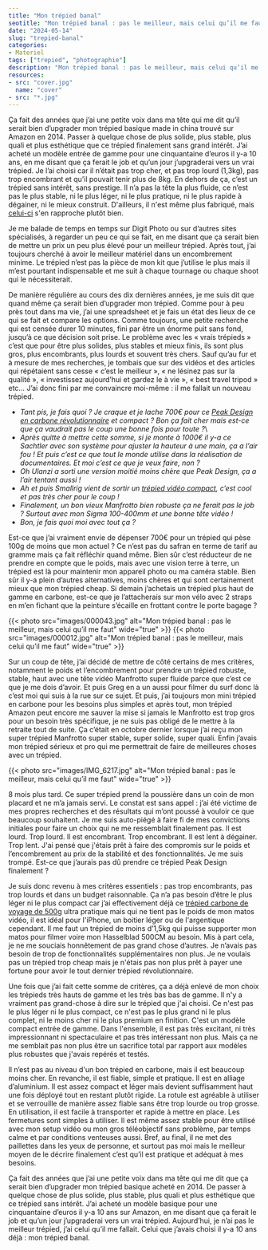 ```yaml
---
title: "Mon trépied banal"
seotitle: "Mon trépied banal : pas le meilleur, mais celui qu’il me faut"
date: "2024-05-14"
slug: "trepied-banal"
categories:
- Materiel
tags: ["trepied", "photographie"]
description: "Mon trépied banal : pas le meilleur, mais celui qu’il me faut"
resources:
- src: "cover.jpg"
  name: "cover"
- src: "*.jpg"
---
```

Ça fait des années que j’ai une petite voix dans ma tête qui me dit qu’il serait bien d’upgrader mon trépied basique made in china trouvé sur Amazon en 2014. Passer à quelque chose de plus solide, plus stable, plus quali et plus esthétique que ce trépied finalement sans grand intérêt. J’ai acheté un modèle entrée de gamme pour une cinquantaine d’euros il y-a 10 ans, en me disant que ça ferait le job et qu’un jour j’upgraderai vers un vrai trépied. Je l’ai choisi car il n’était pas trop cher, et pas trop lourd (1,3kg), pas trop encombrant et qu’il pouvait tenir plus de 8kg. En dehors de ça, c’est un trépied sans intérêt, sans prestige. Il n’a pas la tête la plus fluide, ce n’est pas le plus stable, ni le plus léger, ni le plus pratique, ni le plus rapide à dégainer, ni le mieux construit. D'ailleurs, il n'est même plus fabriqué, mais [celui-ci](https://amzn.to/4ajUcsm) s'en rapproche plutôt bien.

Je me balade de temps en temps sur Digit Photo ou sur d’autres sites spécialisés, à regarder un peu ce qui se fait, en me disant que ça serait bien de mettre un prix un peu plus élevé pour un meilleur trépied. Après tout, j’ai toujours cherché à avoir le meilleur matériel dans un encombrement minime. Le trépied n’est pas la pièce de mon kit que j’utilise le plus mais il m’est pourtant indispensable et me suit à chaque tournage ou chaque shoot qui le nécessiterait.

De manière régulière au cours des dix dernières années, je me suis dit que quand même ça serait bien d’upgrader mon trépied. Comme pour à peu près tout dans ma vie, j’ai une spreadsheet et je fais un état des lieux de ce qui se fait et compare les options. Comme toujours, une petite recherche qui est censée durer 10 minutes, fini par être un énorme puit sans fond, jusqu’à ce que décision soit prise. Le problème avec les « vrais trépieds » c’est que pour être plus solides, plus stables et mieux finis, ils sont plus gros, plus encombrants, plus lourds et souvent très chers. Sauf qu’au fur et à mesure de mes recherches, je tombais que sur des vidéos et des articles qui répétaient sans cesse « c’est le meilleur », « ne lésinez pas sur la qualité », « investissez aujourd’hui et gardez le à vie », « best travel tripod » etc… J’ai donc fini par me convaincre moi-même : il me fallait un nouveau trépied.

  - *Tant pis, je fais quoi ? Je craque et je lache 700€ pour ce [Peak Design en carbone révolutionnaire](https://dp.gt/a/ak3eg9mq) et compact ? Bon ça fait cher mais est-ce que ça vaudrait pas le coup une bonne fois pour toute ?*\
  - *Après quitte à mettre cette somme, si je monte à 1000€ il y-a ce Sachtler avec son système pour ajuster la hauteur à une main, ça a l’air fou ! Et puis c’est ce que tout le monde utilise dans la réalisation de documentaires. Et moi c’est ce que je veux faire, non ?*
  - *Oh Ulanzi a sorti une version moitié moins chère que Peak Design, ça a l’air tentant aussi !*
  - *Ah et puis Smallrig vient de sortir un [trépied vidéo compact](https://dp.gt/a/37i1uv4ja), c’est cool et pas très cher pour le coup !*
  - *Finalement, un bon vieux Manfrotto bien robuste ça ne ferait pas le job ? Surtout avec mon Sigma 100-400mm et une bonne tête vidéo !*
  - *Bon, je fais quoi moi avec tout ça ?*

Est-ce que j’ai vraiment envie de dépenser 700€ pour un trépied qui pèse 100g de moins que mon actuel ? Ce n’est pas du safran en terme de tarif au gramme mais ça fait réfléchir quand même. Bien sûr c’est réducteur de ne prendre en compte que le poids, mais avec une vision terre à terre, un trépied est là pour maintenir mon appareil photo ou ma caméra stable. Bien sûr il y-a plein d’autres alternatives, moins chères et qui sont certainement mieux que mon trépied cheap. Si demain j’achetais un trépied plus haut de gamme en carbone, est-ce que je l’attacherais sur mon vélo avec 2 straps en m’en fichant que la peinture s’écaille en frottant contre le porte bagage ?

{{< photo src="images/000043.jpg" alt="Mon trépied banal : pas le meilleur, mais celui qu’il me faut" wide="true" >}}
{{< photo src="images/000012.jpg" alt="Mon trépied banal : pas le meilleur, mais celui qu’il me faut" wide="true" >}}

Sur un coup de tête, j’ai décidé de mettre de côté certains de mes critères, notamment le poids et l’encombrement pour prendre un trépied robuste, stable, haut avec une tête vidéo Manfrotto super fluide parce que c’est ce que je me dois d’avoir. Et puis Greg en a un aussi pour filmer du surf donc là c’est moi qui suis à la rue sur ce sujet. Et puis, j’ai toujours mon mini trépied en carbone pour les besoins plus simples et après tout, mon trépied Amazon peut encore me sauver la mise si jamais le Manfrotto est trop gros pour un besoin très spécifique, je ne suis pas obligé de le mettre à la retraite tout de suite. Ça c’était en octobre dernier lorsque j’ai reçu mon super trépied Manfrotto super stable, super solide, super quali. Enfin j’avais mon trépied sérieux et pro qui me permettrait de faire de meilleures choses avec un trépied.

{{< photo src="images/IMG_6217.jpg" alt="Mon trépied banal : pas le meilleur, mais celui qu’il me faut" wide="true" >}}

8 mois plus tard. Ce super trépied prend la poussière dans un coin de mon placard et ne m’a jamais servi. Le constat est sans appel : j’ai été victime de mes propres recherches et des résultats qui m’ont poussé à vouloir ce que beaucoup souhaitent. Je me suis auto-piégé à faire fi de mes convictions initiales pour faire un choix qui ne me ressemblait finalement pas. Il est lourd. Trop lourd. Il est encombrant. Trop encombrant. Il est lent à dégainer. Trop lent. J'ai pensé que j'étais prêt à faire des compromis sur le poids et l’encombrement au prix de la stabilité et des fonctionnalités. Je me suis trompé. Est-ce que j’aurais pas dû prendre ce trépied Peak Design finalement ?

Je suis donc revenu à mes critères essentiels : pas trop encombrants, pas trop lourds et dans un budget raisonnable. Ça n’a pas besoin d’être le plus léger ni le plus compact car j’ai effectivement déjà ce [trépied carbone de voyage de 500g](https://dp.gt/a/m53sdzijc) ultra pratique mais qui ne tient pas le poids de mon matos vidéo, il est idéal pour l'iPhone, un boitier léger ou de l'argentique cependant. Il me faut un trépied de moins d’1,5kg qui puisse supporter mon matos pour filmer voire mon Hasselblad 500CM au besoin. Mis à part cela, je ne me souciais honnêtement de pas grand chose d’autres. Je n’avais pas besoin de trop de fonctionnalités supplémentaires non plus. Je ne voulais pas un trépied trop cheap mais je n'étais pas non plus prêt à payer une fortune pour avoir le tout dernier trépied révolutionnaire.

Une fois que j’ai fait cette somme de critères, ça a déjà enlevé de mon choix les trépieds très hauts de gamme et les très bas bas de gamme. Il n'y a vraiment pas grand-chose à dire sur le trépied que j'ai choisi. Ce n'est pas le plus léger ni le plus compact, ce n'est pas le plus grand ni le plus complet, ni le moins cher ni le plus premium en finition. C'est un modèle compact entrée de gamme. Dans l'ensemble, il est pas très excitant, ni très impressionnant ni spectaculaire et pas très intéressant non plus. Mais ça ne me semblait pas non plus être un sacrifice total par rapport aux modèles plus robustes que j'avais repérés et testés.

Il n’est pas au niveau d'un bon trépied en carbone, mais il est beaucoup moins cher.
En revanche, il est fiable, simple et pratique. Il est en alliage d’aluminium. Il est assez compact et léger mais devient suffisamment haut une fois déployé tout en restant plutôt rigide. La rotule est agréable à utiliser et se verrouille de manière assez fiable sans être trop lourde ou trop grosse. En utilisation, il est facile à transporter et rapide à mettre en place. Les fermetures sont simples à utiliser. Il est même assez stable pour être utilisé avec mon setup vidéo ou mon gros téléobjectif sans problème, par temps calme et par conditions venteuses aussi.
Bref, au final, il ne met des paillettes dans les yeux de personne, et surtout pas moi mais le meilleur moyen de le décrire finalement c’est qu’il est pratique et adéquat à mes besoins.

Ça fait des années que j’ai une petite voix dans ma tête qui me dit que ça serait bien d’upgrader mon trépied basique acheté en 2014. De passer à quelque chose de plus solide, plus stable, plus quali et plus esthétique que ce trépied sans intérêt. J’ai acheté un modèle basique pour une cinquantaine d’euros il y-a 10 ans sur Amazon, en me disant que ça ferait le job et qu’un jour j’upgraderai vers un vrai trépied. Aujourd’hui, je n’ai pas le meilleur trépied, j’ai celui qu’il me fallait. Celui que j’avais choisi il y-a 10 ans déjà : mon trépied banal.
